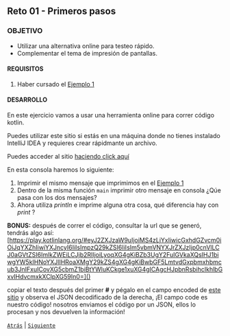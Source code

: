 ## Reto 01 - Primeros pasos

### OBJETIVO 

- Utilizar una alternativa online para testeo rápido.
- Complementar el tema de impresión de pantallas.

#### REQUISITOS 

1. Haber cursado el [Ejemplo 1](../Ejemplo-01)

#### DESARROLLO

En este ejercicio vamos a usar  una herramienta online para correr código kotlin.

Puedes utilizar este sitio si estás en una máquina
donde no tienes instalado IntelliJ IDEA y requieres crear rápidmante un archivo.

Puedes acceder al sitio [haciendo click aquí](https://play.kotlinlang.org)

En esta consola haremos lo siguiente: 

1. Imprimir el mismo mensaje que imprimimos en el [Ejemplo 1](../Ejemplo-01)
2. Dentro de la misma función `main` imprimir otro mensaje en consola ¿Qúe pasa con los dos mensajes?
3. Ahora utiliza *println* e imprime alguna otra cosa, qué diferencia hay con *print* ?


**BONUS:**
después de correr el código, consultar la url que se generó, tendrás algo así:
[https://play.kotlinlang.org/#eyJ2ZXJzaW9uIjoiMS4zLjYxIiwicGxhdGZvcm0iOiJqYXZhIiwiYXJncyI6IiIsImpzQ29kZSI6IiIsIm5vbmVNYXJrZXJzIjp0cnVlLCJ0aGVtZSI6ImlkZWEiLCJjb2RlIjoiLyoqXG4gKiBZb3UgY2FuIGVkaXQsIHJ1biwgYW5kIHNoYXJlIHRoaXMgY29kZS4gXG4gKiBwbGF5LmtvdGxpbmxhbmcub3JnIFxuICovXG5cbmZ1biBtYWluKCkge1xuXG4gICAgcHJpbnRsbihcIkhlbGxvIHdvcmxkXCIpXG59In0=]()

copiar el texto después del primer **#** y pégalo en el campo encoded de [este sitio](https://jwt.io/) y observa el JSON decodificado de la derecha, ¡El campo code es nuestro código! nosotros enviamos el código por un JSON, ellos lo procesan y nos devuelven la información!

[`Atrás`](../Ejemplo-01) | [`Siguiente`](../Ejemplo-02)
